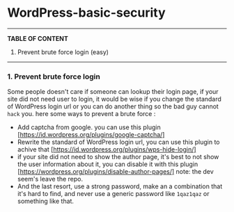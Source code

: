 # WordPress-basic-security
-----
**TABLE OF CONTENT**
1. Prevent brute force login (easy)
-----

### 1. Prevent brute force login
Some people doesn't care if someone can lookup their login page, if your site did not need user to login, it would be wise if you change the standard of WordPress login url or you can do another thing so the bad guy cannot `hack` you. here some ways to prevent a brute force :
- Add captcha from google. you can use this plugin [https://id.wordpress.org/plugins/google-captcha/]
- Rewrite the standard of WordPress login url, you can use this plugin to achive that [https://id.wordpress.org/plugins/wps-hide-login/]
- if your site did not need to show the author page, it's best to not show the user information about it, you can disable it with this plugin [https://wordpress.org/plugins/disable-author-pages/] note: the dev seem's leave the repo.
- And the last resort, use a strong password, make an a combination that it's hard to find, and never use a generic password like `1qaz1qaz` or something like that.
